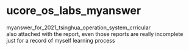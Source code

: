# ucore_os_labs_myanswer
myanswer_for_2021_tsinghua_operation_system_crricular \
also attached with the report, even those reports are really incomplete \
just for a record of myself learning process
